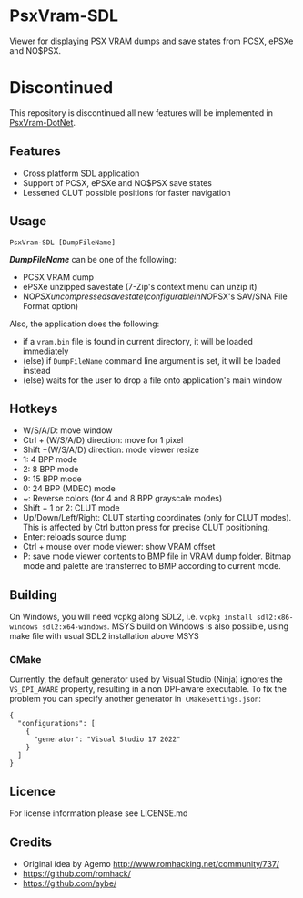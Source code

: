 PsxVram-SDL
===========

Viewer for displaying PSX VRAM dumps and save states from PCSX, ePSXe and NO$PSX.

**Discontinued**
===========
This repository is discontinued all new features will be implemented in [PsxVram-DotNet](https://github.com/romhack/PsxVram-DotNet).

Features
--------

- Cross platform SDL application
- Support of PCSX, ePSXe and NO$PSX save states 
- Lessened CLUT possible positions for faster navigation
  
Usage
-----

```
PsxVram-SDL [DumpFileName]
```

***DumpFileName*** can be one of the following:

- PCSX VRAM dump
- ePSXe unzipped savestate (7-Zip's context menu can unzip it)
- NO$PSX uncompressed savestate (configurable in NO$PSX's SAV/SNA File Format option)

Also, the application does the following:

- if a `vram.bin` file is found in current directory, it will be loaded immediately
- (else) if `DumpFileName` command line argument is set, it will be loaded instead
- (else) waits for the user to drop a file onto application's main window

Hotkeys
-------

- W/S/A/D: move window
- Ctrl + (W/S/A/D) direction: move for 1 pixel
- Shift +(W/S/A/D) direction: mode viewer resize
- 1: 4 BPP mode 
- 2: 8 BPP mode
- 9: 15 BPP mode
- 0: 24 BPP (MDEC) mode
- ~: Reverse colors (for 4 and 8 BPP grayscale modes)
- Shift + 1 or 2: CLUT mode
- Up/Down/Left/Right: CLUT starting coordinates (only for CLUT modes). This is affected by Ctrl button press for precise CLUT positioning.
- Enter: reloads source dump
- Ctrl + mouse over mode viewer: show VRAM offset
- P: save mode viewer contents to BMP file in VRAM dump folder. Bitmap mode and palette are transferred to BMP according to current mode.

Building
--------

On Windows, you will need vcpkg along SDL2, i.e. `vcpkg install sdl2:x86-windows sdl2:x64-windows`.
MSYS build on Windows is also possible, using make file with usual SDL2 installation above MSYS

### CMake

Currently, the default generator used by Visual Studio (Ninja) ignores the `VS_DPI_AWARE` property, resulting in a non DPI-aware executable. To fix the problem you can specify another generator in` CMakeSettings.json`:

```
{
  "configurations": [
    {
      "generator": "Visual Studio 17 2022"
    }
  ]
}
```

Licence
-------

For license information please see LICENSE.md

Credits
-------

- Original idea by Agemo http://www.romhacking.net/community/737/
- https://github.com/romhack/
- https://github.com/aybe/
